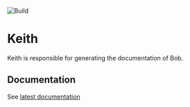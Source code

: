 ![Build](https://ci.appveyor.com/api/projects/status/github/unic/bob-keith?svg=true)

# Keith

Keith is responsible for generating the documentation of Bob.

## Documentation

See [latest documentation](https://unic.github.io/bob-keith)
